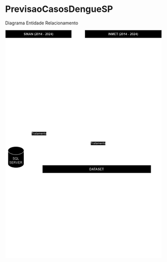 # PrevisaoCasosDengueSP

Diagrama Entidade Relacionamento

<img src="https://github.com/Kenzo-Sugai/PrevisaoCasosDengueSP/blob/main/utils/images/DER_Dataset.png">
